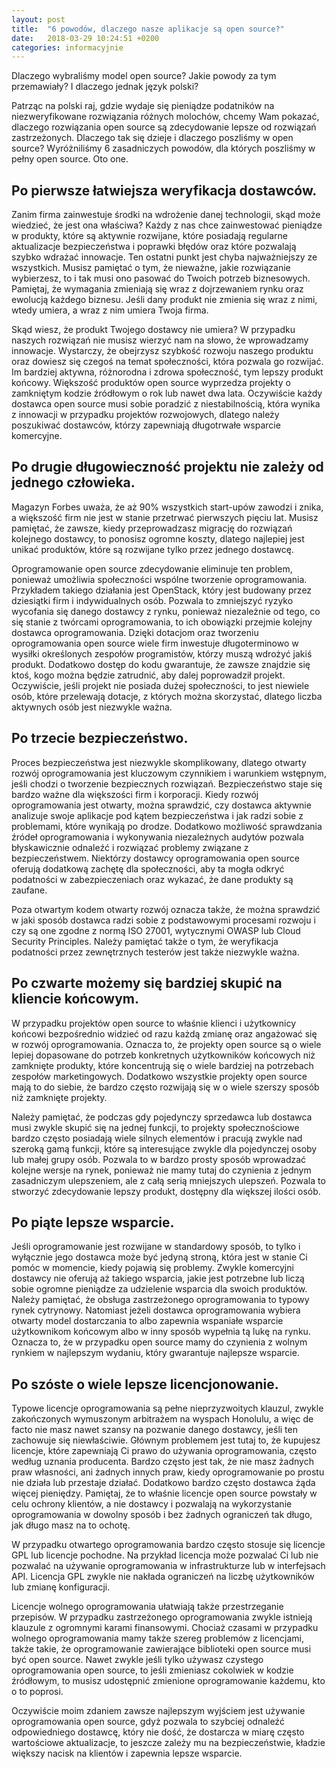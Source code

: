 ```yaml
---
layout: post
title:  "6 powodów, dlaczego nasze aplikacje są open source?"
date:   2018-03-29 10:24:51 +0200
categories: informacyjnie
---
```


Dlaczego wybraliśmy model open source? Jakie powody za tym przemawiały? I dlaczego jednak język polski?

Patrząc na polski raj, gdzie wydaje się pieniądze podatników na niezweryfikowane rozwiązania różnych molochów, chcemy Wam pokazać, dlaczego rozwiązania open source są zdecydowanie lepsze od rozwiązań zastrzeżonych. Dlaczego tak się dzieje i dlaczego poszliśmy w open source? Wyróżniliśmy 6 zasadniczych powodów, dla których poszliśmy w pełny open source. Oto one.

<h2>Po pierwsze łatwiejsza weryfikacja dostawców.</h2>

Zanim firma zainwestuje środki na wdrożenie danej technologii, skąd może wiedzieć, że jest ona właściwa? Każdy z nas chce zainwestować pieniądze w produkty, które są aktywnie rozwijane, które posiadają regularne aktualizacje bezpieczeństwa i poprawki błędów oraz które pozwalają szybko wdrażać innowacje. Ten ostatni punkt jest chyba najważniejszy ze wszystkich. Musisz pamiętać o tym, że nieważne, jakie rozwiązanie wybierzesz, to i tak musi ono pasować do Twoich potrzeb biznesowych. Pamiętaj, że wymagania zmieniają się wraz z dojrzewaniem rynku oraz ewolucją każdego biznesu. Jeśli dany produkt nie zmienia się wraz z nimi, wtedy umiera, a wraz z nim umiera Twoja firma.

Skąd wiesz, że produkt Twojego dostawcy nie umiera? W przypadku naszych rozwiązań nie musisz wierzyć nam na słowo, że wprowadzamy innowacje. Wystarczy, że obejrzysz szybkość rozwoju naszego produktu oraz dowiesz się czegoś na temat społeczności, która pozwala go rozwijać. Im bardziej aktywna, różnorodna i zdrowa społeczność, tym lepszy produkt końcowy. Większość produktów open source wyprzedza projekty o zamkniętym kodzie źródłowym o rok lub nawet dwa lata. Oczywiście każdy dostawca open source musi sobie poradzić z niestabilnością, która wynika z innowacji w przypadku projektów rozwojowych, dlatego należy poszukiwać dostawców, którzy zapewniają długotrwałe wsparcie komercyjne.

<h2>Po drugie długowieczność projektu nie zależy od jednego człowieka.</h2>

Magazyn Forbes uważa, że aż 90% wszystkich start-upów zawodzi i znika, a większość firm nie jest w stanie przetrwać pierwszych pięciu lat. Musisz pamiętać, że zawsze, kiedy przeprowadzasz migrację do rozwiązań kolejnego dostawcy, to ponosisz ogromne koszty, dlatego najlepiej jest unikać produktów, które są rozwijane tylko przez jednego dostawcę. 

Oprogramowanie open source zdecydowanie eliminuje ten problem, ponieważ umożliwia społeczności wspólne tworzenie oprogramowania. Przykładem takiego działania jest OpenStack, który jest budowany przez dziesiątki firm i indywidualnych osób. Pozwala to zmniejszyć ryzyko wycofania się danego dostawcy z rynku, ponieważ niezależnie od tego, co się stanie z twórcami oprogramowania, to ich obowiązki przejmie kolejny dostawca oprogramowania. Dzięki dotacjom oraz tworzeniu oprogramowania open source wiele firm inwestuje długoterminowo w wysiłki określonych zespołów programistów, którzy muszą wdrożyć jakiś produkt. Dodatkowo dostęp do kodu gwarantuje, że zawsze znajdzie się ktoś, kogo można będzie zatrudnić, aby dalej poprowadził projekt. Oczywiście, jeśli projekt nie posiada dużej społeczności, to jest niewiele osób, które przelewają dotacje, z których można skorzystać, dlatego liczba aktywnych osób jest niezwykle ważna.

<h2>Po trzecie bezpieczeństwo.</h2>

Proces bezpieczeństwa jest niezwykle skomplikowany, dlatego otwarty rozwój oprogramowania jest kluczowym czynnikiem i warunkiem wstępnym, jeśli chodzi o tworzenie bezpiecznych rozwiązań. Bezpieczeństwo staje się bardzo ważne dla większości firm i korporacji. Kiedy rozwój oprogramowania jest otwarty, można sprawdzić, czy dostawca aktywnie analizuje swoje aplikacje pod kątem bezpieczeństwa i jak radzi sobie z problemami, które wynikają po drodze. Dodatkowo możliwość sprawdzania źródeł oprogramowania i wykonywania niezależnych audytów pozwala błyskawicznie odnaleźć i rozwiązać problemy związane z bezpieczeństwem. Niektórzy dostawcy oprogramowania open source oferują dodatkową zachętę dla społeczności, aby ta mogła odkryć podatności w zabezpieczeniach oraz wykazać, że dane produkty są zaufane.

Poza otwartym kodem otwarty rozwój oznacza także, że można sprawdzić w jaki sposób dostawca radzi sobie z podstawowymi procesami rozwoju i czy są one zgodne z normą ISO 27001, wytycznymi OWASP lub Cloud Security Principles. Należy pamiętać także o tym, że weryfikacja podatności przez zewnętrznych testerów jest także niezwykle ważna.

<h2>Po czwarte możemy się bardziej skupić na kliencie końcowym.</h2>

W przypadku projektów open source to właśnie klienci i użytkownicy końcowi bezpośrednio widzieć od razu każdą zmianę oraz angażować się w rozwój oprogramowania. Oznacza to, że projekty open source są o wiele lepiej dopasowane do potrzeb konkretnych użytkowników końcowych niż zamknięte produkty, które koncentrują się o wiele bardziej na potrzebach zespołów marketingowych. Dodatkowo wszystkie projekty open source mają to do siebie, że bardzo często rozwijają się w o wiele szerszy sposób niż zamknięte projekty.

Należy pamiętać, że podczas gdy pojedynczy sprzedawca lub dostawca musi zwykle skupić się na jednej funkcji, to projekty społecznościowe  bardzo często posiadają wiele silnych elementów i pracują zwykle nad szeroką gamą funkcji, które są interesujące zwykle dla pojedynczej osoby lub małej grupy osób. Pozwala to w bardzo prosty sposób wprowadzać kolejne wersje na rynek, ponieważ nie mamy tutaj do czynienia z jednym zasadniczym ulepszeniem, ale z całą serią mniejszych ulepszeń. Pozwala to stworzyć zdecydowanie lepszy produkt, dostępny dla większej ilości osób.

<h2>Po piąte lepsze wsparcie.</h2>

Jeśli oprogramowanie jest rozwijane w standardowy sposób, to tylko i wyłącznie jego dostawca może być jedyną stroną, która jest w stanie Ci pomóc w momencie, kiedy pojawią się problemy. Zwykle komercyjni dostawcy nie oferują aż takiego wsparcia, jakie jest potrzebne lub liczą sobie ogromne pieniądze za udzielenie wsparcia dla swoich produktów. Należy pamiętać, że obsługa zastrzeżonego oprogramowania to typowy rynek cytrynowy. Natomiast jeżeli dostawca oprogramowania wybiera otwarty model dostarczania to albo zapewnia wspaniałe wsparcie użytkownikom końcowym albo w inny sposób wypełnia tą lukę na rynku. Oznacza to, że w przypadku open source mamy do czynienia z wolnym rynkiem w najlepszym wydaniu, który gwarantuje najlepsze wsparcie.

<h2>Po szóste o wiele lepsze licencjonowanie.</h2>

Typowe licencje oprogramowania są pełne nieprzyzwoitych klauzul, zwykle zakończonych wymuszonym arbitrażem na wyspach Honolulu, a więc de facto nie masz nawet szansy na pozwanie danego dostawcy, jeśli ten zachowuje się niewłaściwie. Głównym problemem jest tutaj to, że kupujesz licencje, które zapewniają Ci prawo do używania oprogramowania, często według uznania producenta. Bardzo często jest tak, że nie masz żadnych praw własności, ani żadnych innych praw, kiedy oprogramowanie po prostu nie działa lub przestaje działać. Dodatkowo bardzo często dostawca żąda więcej pieniędzy. Pamiętaj, że to właśnie licencje open source powstały w celu ochrony klientów, a nie dostawcy i pozwalają na wykorzystanie oprogramowania w dowolny sposób i bez żadnych ograniczeń tak długo, jak długo masz na to ochotę.

W przypadku otwartego oprogramowania bardzo często stosuje się licencje GPL lub licencje pochodne. Na przykład licencja może pozwalać Ci lub nie pozwalać na używanie oprogramowania w infrastrukturze lub w interfejsach API. Licencja GPL zwykle nie nakłada ograniczeń na liczbę użytkowników lub zmianę konfiguracji.

Licencje wolnego oprogramowania ułatwiają także przestrzeganie przepisów. W przypadku zastrzeżonego oprogramowania zwykle istnieją klauzule z ogromnymi karami finansowymi. Chociaż czasami w przypadku wolnego oprogramowania mamy także szereg problemów z licencjami, także takie, że oprogramowanie zawierające biblioteki open source musi być open source. Nawet zwykle jeśli tylko używasz czystego oprogramowania open source, to jeśli zmieniasz cokolwiek w kodzie źródłowym, to musisz udostępnić zmienione oprogramowanie każdemu, kto o to poprosi.

Oczywiście moim zdaniem zawsze najlepszym wyjściem jest używanie oprogramowania open source, gdyż pozwala to szybciej odnaleźć odpowiedniego dostawcę, który nie dość, że dostarcza w miarę często wartościowe aktualizacje, to jeszcze zależy mu na bezpieczeństwie, kładzie większy nacisk na klientów i zapewnia lepsze wsparcie.
